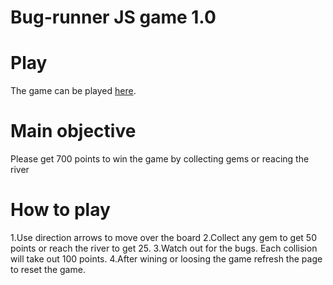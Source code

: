 Bug-runner JS game 1.0
===============================
# Play

The game can be played [here](https://victorkushch.github.io/frontend-nanodegree-arcade-game/).

# Main objective

Please get 700 points to win the game by collecting gems or reacing the river

# How to play
1.Use direction arrows to move over the board
2.Collect any gem to get 50 points or reach the river to get 25.
3.Watch out for the bugs. Each collision will take out 100 points.
4.After wining or loosing the game refresh the page to reset the game. 

